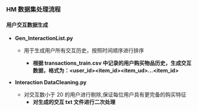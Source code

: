 ### HM 数据集处理流程

#### 用户交互数据生成

- **Gen_InteractionList.py**

  - 用于生成用户所有交互历史，按照时间顺序进行排序

    - **根据 transactions_train.csv 中记录的用户购买物品历史，生成交互数据，格式为：<user_id><item_id><item_ud>...<item_id>**

- **Interaction DataCleaning.py**
  - 对交互数小于 20 的用户进行剔除,保证每位用户具有更完备的购买特征
    - **对生成的交互 txt 文件进行二次处理**
